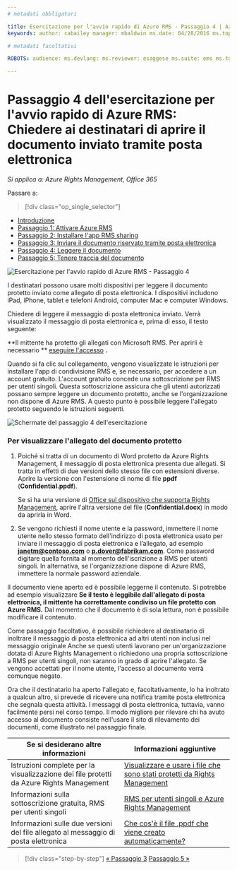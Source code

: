 ```yaml
---
# metadati obbligatori

title: Esercitazione per l'avvio rapido di Azure RMS - Passaggio 4 | Azure RMS description: Quarto passaggio di un'esercitazione che consente di provare rapidamente Microsoft Azure Rights Management per l'organizzazione. L'esercitazione è articolata in 5 passaggi, eseguibili in meno di 15 minuti.
keywords: author: cabailey manager: mbaldwin ms.date: 04/28/2016 ms.topic: get-started-article ms.prod: azure ms.service: rights-management ms.technology: techgroup-identity ms.assetid: f8340056-87a1-4daa-8b63-3d95fc381b9c

# metadati facoltativi

ROBOTS: audience: ms.devlang: ms.reviewer: esaggese ms.suite: ems ms.tgt_pltfrm: ms.technology: ms.custom:

---
```



# Passaggio 4 dell'esercitazione per l'avvio rapido di Azure RMS: Chiedere ai destinatari di aprire il documento inviato tramite posta elettronica

*Si applica a: Azure Rights Management, Office 365*


Passare a: 
> [!div class="op_single_selector"]
- [Introduzione](quick-start-tutorial.md)
- [Passaggio 1: Attivare Azure RMS](tutorial-step1.md)
- [Passaggio 2: Installare l'app RMS sharing](tutorial-step2.md)
- [Passaggio 3: Inviare il documento riservato tramite posta elettronica](tutorial-step3.md)
- [Passaggio 4: Leggere il documento](tutorial-step4.md)
- [Passaggio 5: Tenere traccia del documento](tutorial-step5.md)


![Esercitazione per l'avvio rapido di Azure RMS - Passaggio 4](../media/AzRMS_QuickStartSteps4.PNG)

I destinatari possono usare molti dispositivi per leggere il documento protetto inviato come allegato di posta elettronica. I dispositivi includono iPad, iPhone, tablet e telefoni Android, computer Mac e computer Windows.

Chiedere di leggere il messaggio di posta elettronica inviato. Verrà visualizzato il messaggio di posta elettronica e, prima di esso, il testo seguente:

**Il mittente ha protetto gli allegati con Microsoft RMS. Per aprirli è necessario ** [eseguire l'accesso](http://aka.ms/rms)
      **.**

Quando si fa clic sul collegamento, vengono visualizzate le istruzioni per installare l'app di condivisione RMS e, se necessario, per accedere a un account gratuito. L'account gratuito concede una sottoscrizione per RMS per utenti singoli. Questa sottoscrizione assicura che gli utenti autorizzati possano sempre leggere un documento protetto, anche se l'organizzazione non dispone di Azure RMS. A questo punto è possibile leggere l'allegato protetto seguendo le istruzioni seguenti.

![Schermate del passaggio 4 dell'esercitazione](../media/AzRMS_Tutorial_4_Screenshots.png)

### Per visualizzare l'allegato del documento protetto

1.  Poiché si tratta di un documento di Word protetto da Azure Rights Management, il messaggio di posta elettronica presenta due allegati. Si tratta in effetti di due versioni dello stesso file con estensioni diverse. Aprire la versione con l'estensione di nome di file **ppdf** (**Confidential.ppdf**).

    Se si ha una versione di [Office sul dispositivo che supporta Rights Management](https://technet.microsoft.com/library/dn655136.aspx), aprire l'altra versione del file (**Confidential.docx**) in modo da aprirla in Word.

2.  Se vengono richiesti il nome utente e la password, immettere il nome utente nello stesso formato dell'indirizzo di posta elettronica usato per inviare il messaggio di posta elettronica e l’allegato, ad esempio **janetm@contoso.com** o **p.dover@fabrikam.com**. Come password digitare quella fornita al momento dell'iscrizione a RMS per utenti singoli. In alternativa, se l'organizzazione dispone di Azure RMS, immettere la normale password aziendale.

Il documento viene aperto ed è possibile leggerne il contenuto. Si potrebbe ad esempio visualizzare **Se il testo è leggibile dall'allegato di posta elettronica, il mittente ha correttamente condiviso un file protetto con Azure RMS.** Dal momento che il documento è di sola lettura, non è possibile modificare il contenuto.

Come passaggio facoltativo, è possibile richiedere al destinatario di inoltrare il messaggio di posta elettronica ad altri utenti non inclusi nel messaggio originale Anche se questi utenti lavorano per un'organizzazione dotata di Azure Rights Management o richiedono una propria sottoscrizione a RMS per utenti singoli, non saranno in grado di aprire l'allegato. Se vengono accettati per il nome utente, l'accesso al documento verrà comunque negato.

Ora che il destinatario ha aperto l'allegato e, facoltativamente, lo ha inoltrato a qualcun altro, si prevede di ricevere una notifica tramite posta elettronica che segnala questa attività. I messaggi di posta elettronica, tuttavia, vanno facilmente persi nel corso tempo. Il modo migliore per rilevare chi ha avuto accesso al documento consiste nell'usare il sito di rilevamento dei documenti, come illustrato nel passaggio finale.

|Se si desiderano altre informazioni|Informazioni aggiuntive|
|--------------------------------|--------------------------|
|Istruzioni complete per la visualizzazione dei file protetti da Azure Rights Management|[Visualizzare e usare i file che sono stati protetti da Rights Management](../rms-client/sharing-app-view-use-files.md)|
|Informazioni sulla sottoscrizione gratuita, RMS per utenti singoli|[RMS per utenti singoli e Azure Rights Management](../understand-explore/rms-for-individuals.md)|
|Informazioni sulle due versioni del file allegato al messaggio di posta elettronica|[Che cos'è il file .ppdf che viene creato automaticamente?](../rms-client/sharing-app-dialog-box.md#what-s-the-ppdf-file-that-s-automatically-created-)|


>[!div class="step-by-step"] [« Passaggio 3](tutorial-step3.md)
[Passaggio 5 »](tutorial-step5.md)

<!--HONumber=May16_HO2-->


